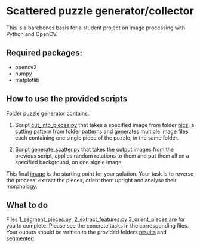 # Scattered puzzle generator/collector
This is a barebones basis for a student project on image processing with Python and OpenCV.


## Required packages:
* opencv2
* numpy
* matplotlib

## How to use the provided scripts
Folder [puzzle generator](puzzle_generator) contains:
1. Script [cut_into_pieces.py](cut_into_pieces.py) that takes a specified image from folder [pics](pics), a cutting pattern from folder [patterns](patterns) and generates multiple image files each containing one single piece of the puzzle, in the same folder.

2. Script [generate_scatter.py](generate_scatter.py) that takes the output images from the previous script, applies random rotations to them and put them all on a specified background, on one signle image.

This final [image](puzzle_unsolved.jpg) is the starting point for your solution. Your task is to reverse the process: extract the pieces, orient them upright and analyse their morphology.

## What to do
Files [1_segment_pieces.py](1_segment_pieces.py), [2_extract_features.py](2_extract_features.py)
[3_orient_pieces](3_orient_pieces) are for you to complete. Please see the concrete tasks in the corresponding files. Your ouputs should be written to the provided folders [results](results) and [segmented](\egmented)
